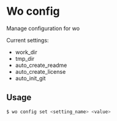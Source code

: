 # Wo config

Manage configuration for wo

Current settings:

- work_dir
- tmp_dir
- auto_create_readme
- auto_create_license
- auto_init_git

## Usage

```bash
$ wo config set <setting_name> <value>
```